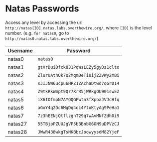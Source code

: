 # Natas Passwords

Access any level by accessing the url `http://natas[ID].natas.labs.overthewire.org/`,
where `[ID]` is the level number. (e.g. `for natas0`, go to `http://natas0.natas.labs.overthewire.org/`)

| Username  | Password                           |
| --------- | ---------------------------------- |
| natas0    | `natas0`                           |
| natas1    | `gtVrDuiDfck831PqWsLEZy5gyDz1clto` |
| natas2    | `ZluruAthQk7Q2MqmDeTiUij2ZvWy2mBi` |
| natas3    | `sJIJNW6ucpu6HPZ1ZAchaDtwd7oGrD14` |
| natas4    | `Z9tkRkWmpt9Qr7XrR5jWRkgOU901swEZ` |
| natas5    | `iX6IOfmpN7AYOQGPwtn3fXpbaJVJcHfq` |
| natas6    | `aGoY4q2Dc6MgDq4oL4YtoKtyAg9PeHa1` |
| natas7    | `7z3hEENjQtflzgnT29q7wAvMNfZdh0i9` |
| natas27   | `55TBjpPZUUJgVP5b3BnbG6ON9uDPVzCJ` |
| natas28   | `JWwR438wkgTsNKBbcJoowyysdM82YjeF` |
